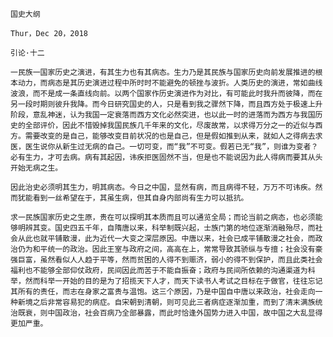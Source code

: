 `国史大纲`

`Thur，Dec 20，2018`

`引论·十二`

`一民族一国家历史之演进，有其生力也有其病态。生力乃是其民族与国家历史向前发展推进的根本动力，而病态是其历史演进过程中所时时不能避免的顿挫与波折。人类历史的演进，常如曲线波浪，而不是成一条直线向前。以两个国家作历史演进作为对比，有可能此时我升而彼降，而在另一段时期则彼升我降。而今日研究国史的人，只是看到我之骤然下降，而且西方处于极速上升阶段，意乱神迷，认为我国一定衰落而西方文化必然突进，也以此一时的进落而为西方与我国历史的全部评价，因此不惜毁掉我国民族几千年来的文化，尽废故常，以求得万分之一的近似与西方。需要改变的是自己，能够改变目前状况的也是自己，但是假如推到从来，就如人之得病去求医，医生说你从新生过无病的自己。一切可变，而“我”不可变。假若已无“我”，则谁为变者？必有生力，才可去病。病有其起因，讳疾拒医固然不当，但是也不能说因为此人得病而要其从头开始无病之生。`

`因此治史必须明其生力，明其病态。今日之中国，显然有病，而且病得不轻，万万不可讳疾。然而犹能看到一丝希望在于，其虽生病，但其自身内部尚有生力可以抵抗。`

`求一民族国家历史之生原，贵在可以探明其本质而且可以通览全局；而论当前之病态，也必须能够明辨其变。国史四五千年，自隋唐以来，科举制既兴起，士族门第的地位逐渐消融殆尽，而社会从此也就平铺散漫，此为近代一大变之深层原因。中唐以来，社会已成平铺散漫之社会，而政治仍为和平统一的政治。因此王室与政府之间，高高在上，常常导致其骄纵与专擅；社会没有豪强巨富，虽然看似人人趋于平等，然而贫困的人得不到赈济，弱小的得不到保护，而且此类社会福利也不能够全部仰仗政府，民间因此而苦于不能自振奋；政府与民间所依赖的沟通渠道为科举，然而科举一开始的目的是为了招揽天下人才，而天下读书人考试之目标在于做官，往往忘记其所有的责任，而志在身家之富贵与温饱。这三个原因，乃是中国自中唐以来政治，社会走向一种新境之后非常容易犯的病症。自宋朝到清朝，则可见此三者病症逐渐加重，而到了清末满族统治既衰，则中国政治，社会百病乃全部暴露，而此时恰逢外国势力进入中国，故中国之大乱显得更加严重。`
